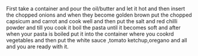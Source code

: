 First take a container and pour the oil/butter and let it hot and then insert the chopped onions and when they become golden brown put the chopped capsicum and carrot and cook well and then put the salt and red chilli powder and till you cook it boil the pasta until it becomes soft and after when your pasta is boiled put it into the container where you cookrd vegetables and then put the white sauce ,tomato ketchup,oregano and all and you are ready with it.